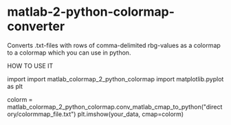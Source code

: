 # matlab-2-python-colormap-converter
Converts .txt-files with rows of comma-delimited rbg-values as a colormap to a colormap which you can use in python.

HOW TO USE IT

import import matlab_colormap_2_python_colormap
import matplotlib.pyplot as plt

colorm = matlab_colormap_2_python_colormap.conv_matlab_cmap_to_python("directory/colormmap_file.txt")
plt.imshow(your_data, cmap=colorm)
